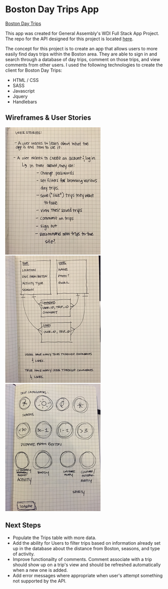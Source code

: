 
# Boston Day Trips App

[Boston Day Trips](https://jenboyd.github.io/boston-day-trips-client/)

This app was created for General Assembly's WDI Full Stack App Project. The
repo for the API designed for this project is located [here](https://github.com/jenboyd/boston-day-trips-api).

The concept for this project is to create an app that allows users to more
easily find days trips within the Boston area. They are able to sign in and
search through a database of day trips, comment on those trips, and view
comments from other users. I used the following technologies to create the
client for Boston Day Trips:

   - HTML / CSS
   - SASS
   - Javascript
   - Jquery
   - Handlebars


## Wireframes & User Stories

![Alt text](./IMG_0980.jpg)  ![Alt text](./IMG_0981.jpg)  ![Alt text](./IMG_0982.jpg)


## Next Steps

  - Populate the Trips table with more data.
  - Add the ability for Users to filter trips based on information already
  set up in the database about the distance from Boston, seasons, and
  type of activity.
  - Improve functionailty of comments. Comment associate with a trip should
  show up on a trip's view and should be refreshed automatically when a new
  one is added.
  - Add error messages where appropriate when user's attempt something not
  supported by the API.

